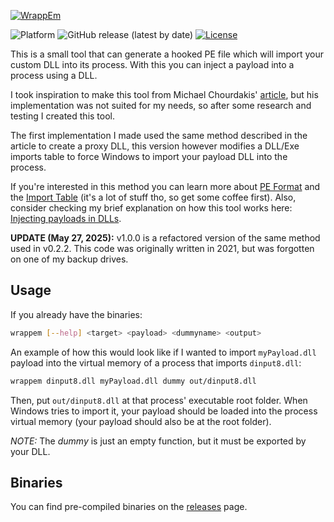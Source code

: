 [![WrappEm](https://live.staticflickr.com/65535/50212827266_ecedc91f80_h.jpg)]()

![Platform](https://img.shields.io/badge/platform-win--32%20%7C%20win--64-blue)
![GitHub release (latest by date)](https://img.shields.io/github/v/release/oAGoulart/wrappem?color=green)
[![License](https://img.shields.io/badge/License-MS--RL-blue)](./LICENSE)

This is a small tool that can generate a hooked PE file which will import your custom DLL into its process.
With this you can inject a payload into a process using a DLL.

I took inspiration to make this tool from Michael Chourdakis' [article], but his implementation was not suited for my needs, so after some research and testing I created this tool.

The first implementation I made used the same method described in the article to create a proxy DLL, this version however modifies a DLL/Exe imports table to force Windows to import your payload DLL into the process.

If you're interested in this method you can learn more about [PE Format](https://docs.microsoft.com/en-us/windows/win32/debug/pe-format) and the [Import Table](http://sandsprite.com/CodeStuff/Understanding_imports.html) (it's a lot of stuff tho, so get some coffee first). Also, consider checking my brief explanation on how this tool works here: [Injecting payloads in DLLs](https://oagoulart.github.io/rambles/injecting-payloads-in-dlls).

**UPDATE (May 27, 2025):** v1.0.0 is a refactored version of the same method used in v0.2.2. This code was originally written in 2021, but was forgotten on one of my backup drives.

## Usage

If you already have the binaries:

```sh
wrappem [--help] <target> <payload> <dummyname> <output>
```

An example of how this would look like if I wanted to import `myPayload.dll` payload into the virtual memory of a process that imports `dinput8.dll`:

```sh
wrappem dinput8.dll myPayload.dll dummy out/dinput8.dll
```

Then, put `out/dinput8.dll` at that process' executable root folder. When Windows tries to import it, your payload should be loaded into the process virtual memory (your payload should also be at the root folder).

*NOTE:* The _dummy_ is just an empty function, but it must be exported by your DLL.

## Binaries

You can find pre-compiled binaries on the [releases] page.


[releases]: https://github.com/oAGoulart/wrappem/releases
[article]: https://www.codeproject.com/articles/16541/create-your-proxy-dlls-automatically
